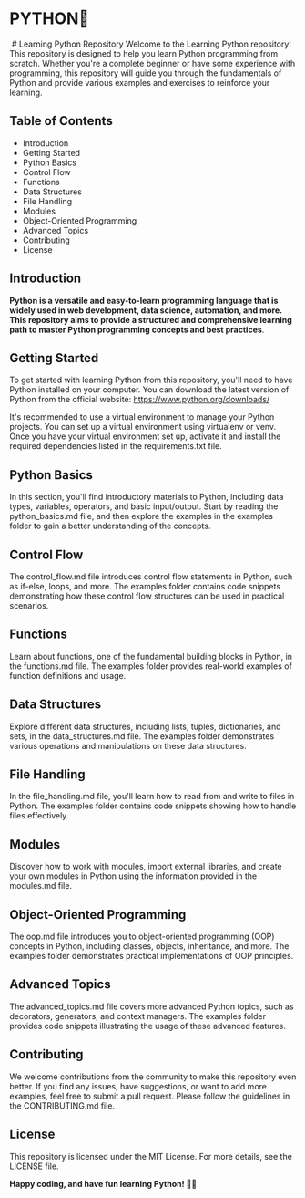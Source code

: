 # PYTHON🐍
<img scr="f2c3ddc494506134937478c1a62dee1b.jpg">
# Learning Python Repository
Welcome to the Learning Python repository! This repository is designed to help you learn Python programming from scratch. Whether you're a complete beginner or have some experience with programming, this repository will guide you through the fundamentals of Python and provide various examples and exercises to reinforce your learning.

## Table of Contents
* Introduction
* Getting Started
* Python Basics
* Control Flow
* Functions
* Data Structures
* File Handling
* Modules
* Object-Oriented Programming
* Advanced Topics
* Contributing
* License

## Introduction
**Python is a versatile and easy-to-learn programming language that is widely used in web development, data science, automation, and more. This repository aims to provide a structured and comprehensive learning path to master Python programming concepts and best practices**.

## Getting Started
To get started with learning Python from this repository, you'll need to have Python installed on your computer. You can download the latest version of Python from the official website: https://www.python.org/downloads/

It's recommended to use a virtual environment to manage your Python projects. You can set up a virtual environment using virtualenv or venv. Once you have your virtual environment set up, activate it and install the required dependencies listed in the requirements.txt file.

## Python Basics
In this section, you'll find introductory materials to Python, including data types, variables, operators, and basic input/output. Start by reading the python_basics.md file, and then explore the examples in the examples folder to gain a better understanding of the concepts.

## Control Flow
The control_flow.md file introduces control flow statements in Python, such as if-else, loops, and more. The examples folder contains code snippets demonstrating how these control flow structures can be used in practical scenarios.

## Functions
Learn about functions, one of the fundamental building blocks in Python, in the functions.md file. The examples folder provides real-world examples of function definitions and usage.

## Data Structures
Explore different data structures, including lists, tuples, dictionaries, and sets, in the data_structures.md file. The examples folder demonstrates various operations and manipulations on these data structures.

## File Handling
In the file_handling.md file, you'll learn how to read from and write to files in Python. The examples folder contains code snippets showing how to handle files effectively.

## Modules
Discover how to work with modules, import external libraries, and create your own modules in Python using the information provided in the modules.md file.

## Object-Oriented Programming
The oop.md file introduces you to object-oriented programming (OOP) concepts in Python, including classes, objects, inheritance, and more. The examples folder demonstrates practical implementations of OOP principles.

## Advanced Topics
The advanced_topics.md file covers more advanced Python topics, such as decorators, generators, and context managers. The examples folder provides code snippets illustrating the usage of these advanced features.

## Contributing
We welcome contributions from the community to make this repository even better. If you find any issues, have suggestions, or want to add more examples, feel free to submit a pull request. Please follow the guidelines in the CONTRIBUTING.md file.

## License
This repository is licensed under the MIT License. For more details, see the LICENSE file.

**Happy coding, and have fun learning Python! 🚀🐍**

